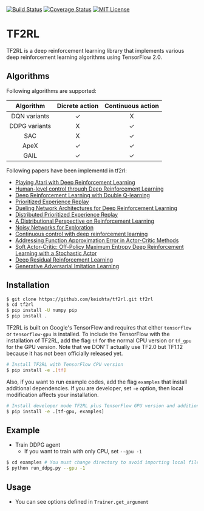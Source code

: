 [![Build Status](https://travis-ci.org/keiohta/tf2rl.svg?branch=master)](https://travis-ci.org/keiohta/tf2rl)
[![Coverage Status](https://coveralls.io/repos/github/keiohta/tf2rl/badge.svg)](https://coveralls.io/github/keiohta/tf2rl)
[![MIT License](http://img.shields.io/badge/license-MIT-blue.svg?style=flat)](LICENSE)

# TF2RL
TF2RL is a deep reinforcement learning library that implements various deep reinforcement learning algorithms using TensorFlow 2.0.

## Algorithms
Following algorithms are supported:

|   Algorithm   | Dicrete action | Continuous action |
| :-----------: | :------------: | :---------------: |
| DQN variants  |       ✓        |         X         |
| DDPG variants |       X        |         ✓         |
|      SAC      |       X        |         ✓         |
|     ApeX      |       ✓        |         ✓         |
|     GAIL      |       ✓        |         ✓         |

Following papers have been implementd in tf2rl:

- [Playing Atari with Deep Reinforcement Learning](https://www.cs.toronto.edu/~vmnih/docs/dqn.pdf)
- [Human-level control through Deep Reinforcement Learning](https://storage.googleapis.com/deepmind-media/dqn/DQNNaturePaper.pdf)
- [Deep Reinforcement Learning with Double Q-learning](https://arxiv.org/abs/1509.06461)
- [Prioritized Experience Replay](https://arxiv.org/abs/1511.05952)
- [Dueling Network Architectures for Deep Reinforcement Learning](https://arxiv.org/abs/1511.06581)
- [Distributed Prioritized Experience Replay](<https://arxiv.org/abs/1803.00933>)
- [A Distributional Perspective on Reinforcement Learning](<https://arxiv.org/abs/1707.06887>)
- [Noisy Networks for Exploration](<https://arxiv.org/abs/1706.10295>)
- [Continuous control with deep reinforcement learning](https://arxiv.org/abs/1509.02971)
- [Addressing Function Approximation Error in Actor-Critic Methods](<https://arxiv.org/abs/1802.09477>)
- [Soft Actor-Critic: Off-Policy Maximum Entropy Deep Reinforcement Learning with a Stochastic Actor](<https://arxiv.org/abs/1801.01290>)
- [Deep Residual Reinforcement Learning](<https://arxiv.org/abs/1905.01072>)
- [Generative Adversarial Imitation Learning](<https://arxiv.org/abs/1606.03476>)



## Installation
```bash
$ git clone https://github.com/keiohta/tf2rl.git tf2rl
$ cd tf2rl
$ pip install -U numpy pip
$ pip install .
```

TF2RL is built on Google's TensorFlow and requires that either `tensorflow` or `tensorflow-gpu` is installed.
To include the TensorFlow with the installation of TF2RL, add the flag `tf` for the normal CPU version or `tf_gpu` for the GPU version.
Note that we DON'T actually use TF2.0 but TF1.12 because it has not been officially released yet.
```bash
# Install TF2RL with TensorFlow CPU version
$ pip install -e .[tf]
```

Also, if you want to run example codes, add the flag `examples` that install additional dependencies.
If you are developer, set `-e` option, then local modification affects your installation.
```bash
# Install developer mode TF2RL plus TensorFlow GPU version and additional dependencies to run examples
$ pip install -e .[tf-gpu, examples]
```

## Example
- Train DDPG agent
  - If you want to train with only CPU, set `--gpu -1`

```bash
$ cd examples # You must change directory to avoid importing local files.
$ python run_ddpg.py --gpu -1
```

## Usage
- You can see options defined in `Trainer.get_argument`
